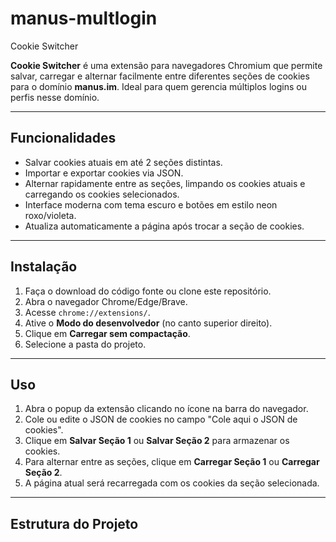 # manus-multlogin
Cookie Switcher

**Cookie Switcher** é uma extensão para navegadores Chromium que permite salvar, carregar e alternar facilmente entre diferentes seções de cookies para o domínio **manus.im**. Ideal para quem gerencia múltiplos logins ou perfis nesse domínio.

---

## Funcionalidades

- Salvar cookies atuais em até 2 seções distintas.
- Importar e exportar cookies via JSON.
- Alternar rapidamente entre as seções, limpando os cookies atuais e carregando os cookies selecionados.
- Interface moderna com tema escuro e botões em estilo neon roxo/violeta.
- Atualiza automaticamente a página após trocar a seção de cookies.

---

## Instalação

1. Faça o download do código fonte ou clone este repositório.
2. Abra o navegador Chrome/Edge/Brave.
3. Acesse `chrome://extensions/`.
4. Ative o **Modo do desenvolvedor** (no canto superior direito).
5. Clique em **Carregar sem compactação**.
6. Selecione a pasta do projeto.

---

## Uso

1. Abra o popup da extensão clicando no ícone na barra do navegador.
2. Cole ou edite o JSON de cookies no campo "Cole aqui o JSON de cookies".
3. Clique em **Salvar Seção 1** ou **Salvar Seção 2** para armazenar os cookies.
4. Para alternar entre as seções, clique em **Carregar Seção 1** ou **Carregar Seção 2**.
5. A página atual será recarregada com os cookies da seção selecionada.

---

## Estrutura do Projeto

